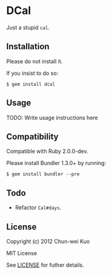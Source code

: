 # DCal

Just a stupid `cal`.

## Installation

Please do not install it.

If you insist to do so:

    $ gem install dcal

## Usage

TODO: Write usage instructions here

## Compatibility

Compatible with Ruby 2.0.0-dev.

Please install Bundler 1.3.0+ by running:

    $ gem install bundler --pre

## Todo

* Refactor `Cal#days`.

## License

Copyright (c) 2012 Chun-wei Kuo

MIT License

See [LICENSE] for futher details.

[LICENSE]: https://github.com/Domon/dcal/blob/master/LICENSE.txt
